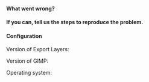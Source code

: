 <!-- If you're reporting an issue, please fill in the details below. For other purposes (asking a question, requesting a new feature), you may remove the entire text below. -->

#### What went wrong?
<!-- If Export Layers crashed, include the error message here. -->



#### If you can, tell us the steps to reproduce the problem.



#### Configuration

Version of Export Layers: 

Version of GIMP: 

Operating system: 

<!-- If you use an unofficial GIMP installation, specify the installer here (name, URL). -->
